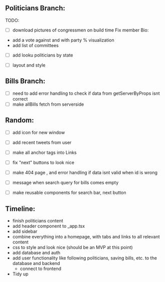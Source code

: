 ## Politicians Branch:
TODO:

 - [ ] download pictures of congressmen on build time
 Fix member Bio:
  - add a vote against and with party % visualization
  - add list of committees

  - [ ] add looku politicians by state
  - [ ] layout and style


## Bills Branch:
- [ ] need to add error handling to check if data from getServerByProps isnt correct
- [ ] make allBills fetch from serverside

## Random:
- [ ] add icon for new window
- [ ] add recent tweets from user
- [ ] make all anchor tags into Links

- [ ] fix "next" buttons to look nice
- [ ] make 404 page , and error handling if data isnt valid when id is wrong
- [ ] message when search query for bills comes empty
- [ ] make reusable components for search bar, next button

## Timeline:
- finish politicians content
- add header component to _app.tsx
- add sidebar
- combine everything into a homepage, with tabs and links to all relevant content
- css to style and look nice (should be an MVP at this point)
- add database and auth
- add user functionality like following politicians, saving bills, etc. to the database and backend
  - connect to frontend
- Tidy up

